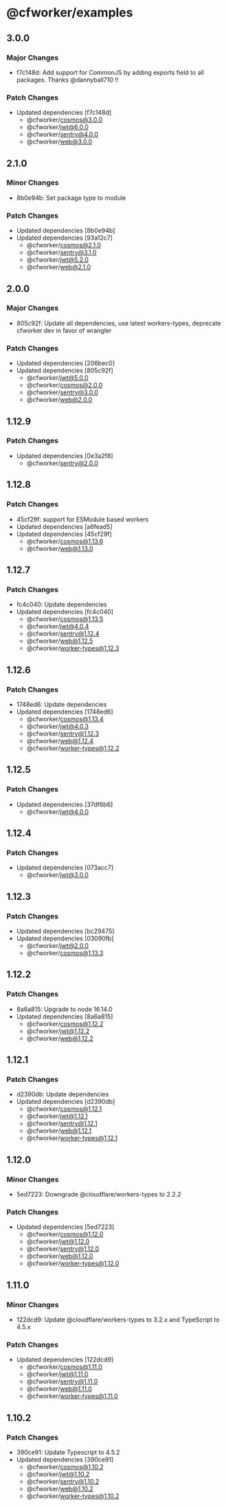 # @cfworker/examples

## 3.0.0

### Major Changes

- f7c148d: Add support for CommonJS by adding exports field to all packages. Thanks @dannyball710 !!

### Patch Changes

- Updated dependencies [f7c148d]
  - @cfworker/cosmos@3.0.0
  - @cfworker/jwt@6.0.0
  - @cfworker/sentry@4.0.0
  - @cfworker/web@3.0.0

## 2.1.0

### Minor Changes

- 8b0e94b: Set package type to module

### Patch Changes

- Updated dependencies [8b0e94b]
- Updated dependencies [93a12c7]
  - @cfworker/cosmos@2.1.0
  - @cfworker/sentry@3.1.0
  - @cfworker/jwt@5.2.0
  - @cfworker/web@2.1.0

## 2.0.0

### Major Changes

- 805c92f: Update all dependencies, use latest workers-types, deprecate cfworker dev in favor of wrangler

### Patch Changes

- Updated dependencies [206bec0]
- Updated dependencies [805c92f]
  - @cfworker/jwt@5.0.0
  - @cfworker/cosmos@2.0.0
  - @cfworker/sentry@3.0.0
  - @cfworker/web@2.0.0

## 1.12.9

### Patch Changes

- Updated dependencies [0e3a2f8]
  - @cfworker/sentry@2.0.0

## 1.12.8

### Patch Changes

- 45cf29f: support for ESModule based workers
- Updated dependencies [a6fead5]
- Updated dependencies [45cf29f]
  - @cfworker/cosmos@1.13.6
  - @cfworker/web@1.13.0

## 1.12.7

### Patch Changes

- fc4c040: Update dependencies
- Updated dependencies [fc4c040]
  - @cfworker/cosmos@1.13.5
  - @cfworker/jwt@4.0.4
  - @cfworker/sentry@1.12.4
  - @cfworker/web@1.12.5
  - @cfworker/worker-types@1.12.3

## 1.12.6

### Patch Changes

- 1748ed6: Update dependencies
- Updated dependencies [1748ed6]
  - @cfworker/cosmos@1.13.4
  - @cfworker/jwt@4.0.3
  - @cfworker/sentry@1.12.3
  - @cfworker/web@1.12.4
  - @cfworker/worker-types@1.12.2

## 1.12.5

### Patch Changes

- Updated dependencies [37df6b6]
  - @cfworker/jwt@4.0.0

## 1.12.4

### Patch Changes

- Updated dependencies [073acc7]
  - @cfworker/jwt@3.0.0

## 1.12.3

### Patch Changes

- Updated dependencies [bc29475]
- Updated dependencies [03090fb]
  - @cfworker/jwt@2.0.0
  - @cfworker/cosmos@1.13.3

## 1.12.2

### Patch Changes

- 8a6a815: Upgrade to node 16.14.0
- Updated dependencies [8a6a815]
  - @cfworker/cosmos@1.12.2
  - @cfworker/jwt@1.12.2
  - @cfworker/web@1.12.2

## 1.12.1

### Patch Changes

- d2390db: Update dependencies
- Updated dependencies [d2390db]
  - @cfworker/cosmos@1.12.1
  - @cfworker/jwt@1.12.1
  - @cfworker/sentry@1.12.1
  - @cfworker/web@1.12.1
  - @cfworker/worker-types@1.12.1

## 1.12.0

### Minor Changes

- 5ed7223: Downgrade @cloudflare/workers-types to 2.2.2

### Patch Changes

- Updated dependencies [5ed7223]
  - @cfworker/cosmos@1.12.0
  - @cfworker/jwt@1.12.0
  - @cfworker/sentry@1.12.0
  - @cfworker/web@1.12.0
  - @cfworker/worker-types@1.12.0

## 1.11.0

### Minor Changes

- 122dcd9: Update @cloudflare/workers-types to 3.2.x and TypeScript to 4.5.x

### Patch Changes

- Updated dependencies [122dcd9]
  - @cfworker/cosmos@1.11.0
  - @cfworker/jwt@1.11.0
  - @cfworker/sentry@1.11.0
  - @cfworker/web@1.11.0
  - @cfworker/worker-types@1.11.0

## 1.10.2

### Patch Changes

- 390ce91: Update Typescript to 4.5.2
- Updated dependencies [390ce91]
  - @cfworker/cosmos@1.10.2
  - @cfworker/jwt@1.10.2
  - @cfworker/sentry@1.10.2
  - @cfworker/web@1.10.2
  - @cfworker/worker-types@1.10.2
